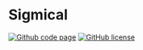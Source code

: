 # Sigmical
[![Github code page](https://img.shields.io/github/languages/code-size/ghelix2004/Sigmical)](https://github.com/ghelix2004/Sigmical)
[![GitHub license](https://img.shields.io/github/license/ghelix2004/Sigmical)](https://github.com/ghelix2004/Sigmical) 
